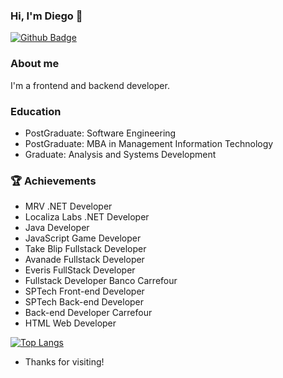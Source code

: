 ### Hi, I'm Diego 👋


[![Github Badge](https://img.shields.io/badge/-Github-000?style=flat-square&logo=Github&logoColor=white&link=https://github.com/diegosilva-dev)](https://github.com/diegosilva-dev)



### About me

I'm a frontend and backend developer.

### Education

- PostGraduate: Software Engineering
- PostGraduate: MBA in Management Information Technology
- Graduate: Analysis and Systems Development


### 🏆️ Achievements

- MRV .NET Developer 
- Localiza Labs .NET Developer
- Java Developer
- JavaScript Game Developer
- Take Blip Fullstack Developer
- Avanade Fullstack Developer
- Everis FullStack Developer
- Fullstack Developer Banco Carrefour
- SPTech Front-end Developer
- SPTech Back-end Developer
- Back-end Developer Carrefour
- HTML Web Developer


[![Top Langs](https://github-readme-stats.vercel.app/api/top-langs/?username=diegosilva-dev)](https://github.com/diegosilva-dev/github-readme-stats)

- Thanks for visiting!


<!--
**diegosilva-dev/diegosilva-dev** is a ✨ _special_ ✨ repository because its `README.md` (this file) appears on your GitHub profile.

Here are some ideas to get you started:

- 🔭 I’m currently working on ...
- 🌱 I’m currently learning ...
- 👯 I’m looking to collaborate on ...
- 🤔 I’m looking for help with ...
- 💬 Ask me about ...
- 📫 How to reach me: ...
- 😄 Pronouns: ...
- ⚡ Fun fact: ...
-->
